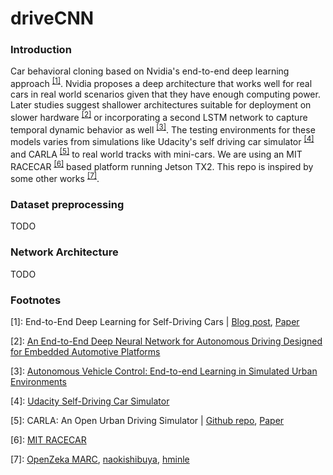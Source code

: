 # driveCNN
### Introduction
Car behavioral cloning based on Nvidia's end-to-end deep learning approach <sup>[\[1\]](#fn1)</sup>.
Nvidia proposes a deep architecture that works well for real cars in real world scenarios given that they have enough computing power. Later studies suggest shallower architectures suitable for deployment on slower hardware <sup>[\[2\]](#fn2)</sup> or incorporating a second LSTM network to capture temporal dynamic behavior as well <sup>[\[3\]](#fn3)</sup>. The testing environments for these models varies from simulations like Udacity's self driving car simulator <sup>[\[4\]](#fn4)</sup> and CARLA <sup>[\[5\]](#fn5)</sup> to real world tracks with mini-cars. We are using an MIT RACECAR <sup>[\[6\]](#fn6)</sup> based platform running Jetson TX2. This repo is inspired by some other works <sup>[\[7\]](#fn7)</sup>.

### Dataset preprocessing
TODO

### Network Architecture
TODO

### Footnotes
<a name="fn1">[1]</a>: End-to-End Deep Learning for Self-Driving Cars | [Blog post](https://devblogs.nvidia.com/deep-learning-self-driving-cars/), [Paper](https://arxiv.org/abs/1604.07316)

<a name="fn2">[2]</a>: [An End-to-End Deep Neural Network for Autonomous Driving Designed for Embedded Automotive Platforms](https://www.ncbi.nlm.nih.gov/pmc/articles/PMC6539483/)

<a name="fn3">[3]</a>: [Autonomous Vehicle Control: End-to-end Learning in Simulated Urban Environments](https://arxiv.org/abs/1905.06712)

<a name="fn4">[4]</a>: [Udacity Self-Driving Car Simulator](https://github.com/udacity/self-driving-car-sim)

<a name="fn5">[5]</a>: CARLA: An Open Urban Driving Simulator | [Github repo](https://github.com/carla-simulator/carla), [Paper](https://arxiv.org/abs/1711.03938/)

<a name="fn6">[6]</a>: [MIT RACECAR](https://mit-racecar.github.io/)

<a name="fn7">[7]</a>: [OpenZeka MARC](https://github.com/openzeka/marc), [naokishibuya](https://github.com/naokishibuya/car-behavioral-cloning/), [hminle](https://github.com/hminle/car-behavioral-cloning-with-pytorch/)
